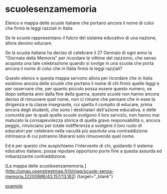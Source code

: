 # scuolesenzamemoria
Elenco e mappa delle scuole italiane che portano ancora il nome di colui che firmò le leggi razziali in Italia

Se le scuole rappresentano il fulcro del sistema educativo di una nazione, allora devono educare.

Se la scuola italiana ha deciso di celebrare il 27 Gennaio di ogni anno la "Giornata della Memoria" per ricordare le vittime del razzismo, che senso acquista una tale celebrazione quando si svolge in una scuola che porta ancora il nome di colui che in Italia firmò le leggi razziali?

Questo elenco e questa mappa servono allora per ricordare che in Italia esistono ancora delle scuole che portano il nome di chi firmò quelle leggi e per osservare che, per quanto piccolo possa essere questo numero, se dopo settanta anni dalla fine della guerra, queste scuole non hanno ancora deciso di rimuovere quel nome, non ci rimane che pensare che in esse la dirigenza e la classe insegnante, cui spetta il compito di educare, prima ancora degli studenti, che sono i destinatari dell'azione educativa, e delle comunità per le quali quelle scuole svolgono il loro servizio, non hanno mai maturato la consapevolezza storica di quella grave responsabilità o, ancora peggio, rinunciano per totale indifferenza a svolgere il loro ruolo di educatori per celebrare nella vacuità più assoluta una contraddizione intrinseca di cui potranno liberarsi solo rimuovendo quel nome.

Ed è per questo che auspichiamo l'intervento di chi, guidando il sistema educativo italiano, possa reputare opportuno porre fine a questa assurda ed imbarazzante contraddizione.

[La mappa delle scuolesenzamemoria.] (http://umap.openstreetmap.fr/it/map/scuole-senza-memoria_122008#6/43.157/13.162)  {target="_blank"}

<a href="http://example.com/" target="_blank">example</a>
